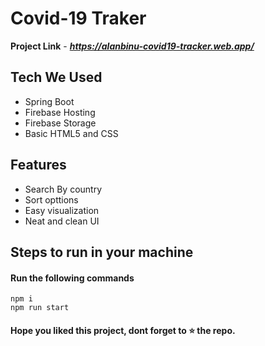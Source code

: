 # Covid-19 Traker

**Project Link** - ***https://alanbinu-covid19-tracker.web.app/***

## Tech We Used

- Spring Boot
- Firebase Hosting
- Firebase Storage
- Basic HTML5 and CSS

## Features

- Search By country
- Sort opttions
- Easy visualization
- Neat and clean UI

## Steps to run in your machine

#### Run the following commands
```
npm i
npm run start
```




#### Hope you liked this project, dont forget to ⭐ the repo.
